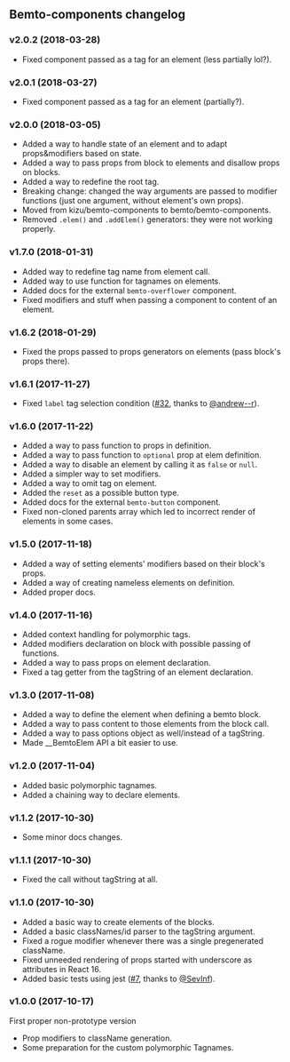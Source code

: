 ## Bemto-components changelog

### v2.0.2 (2018-03-28)

- Fixed component passed as a tag for an element (less partially lol?).

### v2.0.1 (2018-03-27)

- Fixed component passed as a tag for an element (partially?).

### v2.0.0 (2018-03-05)

- Added a way to handle state of an element and to adapt props&modifiers based on state.
- Added a way to pass props from block to elements and disallow props on blocks.
- Added a way to redefine the root tag.
- Breaking change: changed the way arguments are passed to modifier functions (just one argument, without element's own props).
- Moved from kizu/bemto-components to bemto/bemto-components.
- Removed `.elem()` and `.addElem()` generators: they were not working properly.

### v1.7.0 (2018-01-31)

- Added way to redefine tag name from element call.
- Added way to use function for tagnames on elements.
- Added docs for the external `bemto-overflower` component.
- Fixed modifiers and stuff when passing a component to content of an element.

### v1.6.2 (2018-01-29)

- Fixed the props passed to props generators on elements (pass block's props there).

### v1.6.1 (2017-11-27)

- Fixed `label` tag selection condition ([#32](https://github.com/bemto/bemto-components/pull/32), thanks to [@andrew--r](https://github.com/andrew--r)).

### v1.6.0 (2017-11-22)

- Added a way to pass function to props in definition.
- Added a way to pass function to `optional` prop at elem definition.
- Added a way to disable an element by calling it as `false` or `null`.
- Added a simpler way to set modifiers.
- Added a way to omit tag on element.
- Added the `reset` as a possible button type.
- Added docs for the external `bemto-button` component.
- Fixed non-cloned parents array which led to incorrect render of elements in some cases.

### v1.5.0 (2017-11-18)

- Added a way of setting elements' modifiers based on their block's props.
- Added a way of creating nameless elements on definition.
- Added proper docs.

### v1.4.0 (2017-11-16)

- Added context handling for polymorphic tags.
- Added modifiers declaration on block with possible passing of functions.
- Added a way to pass props on element declaration.
- Fixed a tag getter from the tagString of an element declaration.

### v1.3.0 (2017-11-08)

- Added a way to define the element when defining a bemto block.
- Added a way to pass content to those elements from the block call.
- Added a way to pass options object as well/instead of a tagString.
- Made __BemtoElem API a bit easier to use.

### v1.2.0 (2017-11-04)

- Added basic polymorphic tagnames.
- Added a chaining way to declare elements.

### v1.1.2 (2017-10-30)

- Some minor docs changes.

### v1.1.1 (2017-10-30)

- Fixed the call without tagString at all.

### v1.1.0 (2017-10-30)

- Added a basic way to create elements of the blocks.
- Added a basic classNames/id parser to the tagString argument.
- Fixed a rogue modifier whenever there was a single pregenerated className.
- Fixed unneeded rendering of props started with underscore as attributes in React 16.
- Added basic tests using jest ([#7](https://github.com/bemto/bemto-components/pull/7), thanks to [@SevInf](https://github.com/SevInf)).

### v1.0.0 (2017-10-17)

First proper non-prototype version

- Prop modifiers to className generation.
- Some preparation for the custom polymorphic Tagnames.
